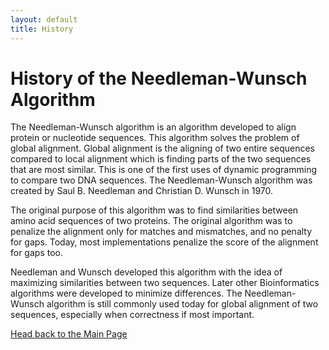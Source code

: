```yaml
---
layout: default
title: History
---
```

# History of the Needleman-Wunsch Algorithm

   The Needleman-Wunsch algorithm is an algorithm developed to align protein or
nucleotide sequences. This algorithm solves the problem of global alignment. Global alignment
is the aligning of two entire sequences compared to local alignment which is finding parts of the
two sequences that are most similar. This is one of the first uses of dynamic programming to
compare two DNA sequences. The Needleman-Wunsch algorithm was created by Saul B.
Needleman and Christian D. Wunsch in 1970.

  The original purpose of this algorithm was to find similarities between amino acid
sequences of two proteins. The original algorithm was to penalize the alignment only for
matches and mismatches, and no penalty for gaps. Today, most implementations penalize the
score of the alignment for gaps too.

  Needleman and Wunsch developed this algorithm with the idea of maximizing
similarities between two sequences. Later other Bioinformatics algorithms were developed to
minimize differences. The Needleman-Wunsch algorithm is still commonly used today for global
alignment of two sequences, especially when correctness if most important.

[Head back to the Main Page](https://jsebcort.github.io/NeedlemanWunsch/)
